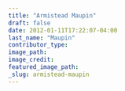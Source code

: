 ```yaml
---
title: "Armistead Maupin"
draft: false
date: 2012-01-11T17:22:07-04:00
last_name: "Maupin"
contributor_type:
image_path:
image_credit:
featured_image_path:
_slug: armistead-maupin
---
```


